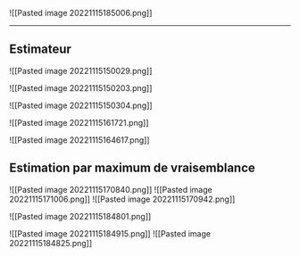 ![[Pasted image 20221115185006.png]]

---

## Estimateur

![[Pasted image 20221115150029.png]]

![[Pasted image 20221115150203.png]]

![[Pasted image 20221115150304.png]]

![[Pasted image 20221115161721.png]]

![[Pasted image 20221115164617.png]]

## Estimation par maximum de vraisemblance 
![[Pasted image 20221115170840.png]]
![[Pasted image 20221115171006.png]]
![[Pasted image 20221115170942.png]]

![[Pasted image 20221115184801.png]]

![[Pasted image 20221115184915.png]]
![[Pasted image 20221115184825.png]]